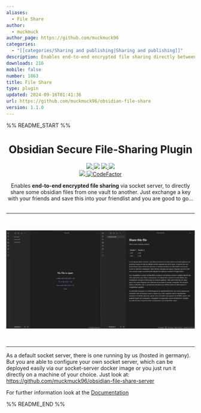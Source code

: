 ```yaml
---
aliases:
  - File Share
author:
  - muckmuck
author_page: https://github.com/muckmuck96
categories:
  - "[[categories/Sharing and publishing|Sharing and publishing]]"
description: Enables end-to-end encrypted file sharing directly between vaults via a socket server.
downloads: 216
mobile: false
number: 1863
title: File Share
type: plugin
updated: 2024-09-16T01:41:36
url: https://github.com/muckmuck96/obsidian-file-share
version: 1.1.0
---
```


%% README_START %%

<h1 align="center">Obsidian Secure File-Sharing Plugin</h1>

<p align="center">
    <a href="https://github.com/muckmuck96/obsidian-file-share/releases/latest">
		<img src="https://img.shields.io/github/manifest-json/v/muckmuck96/obsidian-file-share?color=blue">
	</a>
    <img src="https://img.shields.io/github/release-date/muckmuck96/obsidian-file-share">
	<a href="https://github.com/muckmuck96/obsidian-file-share/blob/master/LICENSE">
		<img src="https://img.shields.io/github/license/muckmuck96/obsidian-file-share">
	</a>
	<img src="https://img.shields.io/github/downloads/muckmuck96/obsidian-file-share/total">
	<br>
	<a href="https://github.com/muckmuck96/obsidian-file-share/issues">
		<img src="https://img.shields.io/github/issues/muckmuck96/obsidian-file-share">
	</a>
	<a href="https://www.codefactor.io/repository/github/muckmuck96/obsidian-file-share"><img src="https://www.codefactor.io/repository/github/muckmuck96/obsidian-file-share/badge" alt="CodeFactor" /></a>
</p>

<div align="center">
	Enables <b>end-to-end encrypted file sharing</b> via socket server, to directly share some obsidian files from one vault to another. Just exchange a key with your friends and save this into your friendlist and you are good to go...</br></br>
</div>

---
</br>

![showcase](https://raw.githubusercontent.com/muckmuck96/obsidian-file-share/HEAD//assets/ObsidianFileShareShowCase.gif)

</br>

---

As a default socket server, there is one running by us (hosted in germany). But you are able to configure your own socket server, which can be deployed easily via our socket-server docker image or you just run it directly on a machine of your choice. Just look at: https://github.com/muckmuck96/obsidian-file-share-server

For further information look at the [Documentation](https://muckmuck96.github.io/obsidian-file-share/)


%% README_END %%